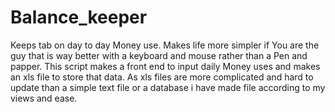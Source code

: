 Balance_keeper
==============

Keeps tab on day to day Money use. Makes life more simpler if You are the guy that is way better with a keyboard and mouse rather than a Pen and papper.
This script makes a front end to input daily Money uses and makes an xls file to store that data. As xls files are more complicated and hard to update than a simple text file or a database i have made file according to my views and ease.

